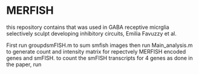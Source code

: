# MERFISH
this repository contains that was used in GABA receptive micrglia selectively sculpt developing inhibitory circuits, Emilia Favuzzy et al.

First run groupdsmFISH.m to sum smfish images
then run Main_analysis.m to generate count and intensity matrix for repectvely MERFISH encoded genes and smFISH.
to count the smFISH transcripts for 4 genes as done in the paper, run 

